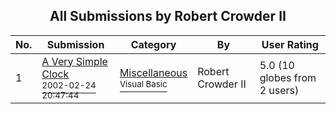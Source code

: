 ﻿<div align="center">

## All Submissions by Robert Crowder II

</div>

No.  | Submission | Category | By   | User Rating
---- | ---------- | -------- | ---- | -----------
1 | [A Very Simple Clock<br /><sup>2002-02-24 20:47:44</sup>](https://github.com/Planet-Source-Code/robert-crowder-ii-a-very-simple-clock__1-32090) | [Miscellaneous<br /><sup>Visual Basic</sup>](../ByCategory/miscellaneous__1-1.md) | Robert Crowder II | 5.0 (10 globes from 2 users)
